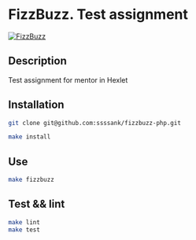 # FizzBuzz. Test assignment

[![FizzBuzz](https://github.com/ssssank/fizzbuzz-php/workflows/FizzBuzz/badge.svg)](https://github.com/ssssank/fizzbuzz-php/actions)

## Description

Test assignment for mentor in Hexlet

## Installation

```bash
git clone git@github.com:ssssank/fizzbuzz-php.git

make install
```

## Use

```bash
make fizzbuzz
```

## Test && lint

```bash
make lint
make test
```
